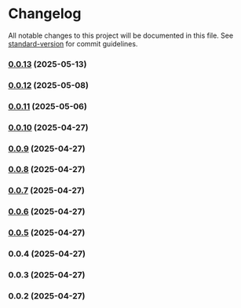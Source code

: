 # Changelog

All notable changes to this project will be documented in this file. See [standard-version](https://github.com/conventional-changelog/standard-version) for commit guidelines.

### [0.0.13](https://github.com/Luciferstrike123/Nest-Beginner/compare/v0.0.12...v0.0.13) (2025-05-13)

### [0.0.12](https://github.com/Luciferstrike123/Nest-Beginner/compare/v0.0.11...v0.0.12) (2025-05-08)

### [0.0.11](https://github.com/Luciferstrike123/Nest-Beginner/compare/v0.0.10...v0.0.11) (2025-05-06)

### [0.0.10](https://github.com/Luciferstrike123/Nest-Beginner/compare/v0.0.9...v0.0.10) (2025-04-27)

### [0.0.9](https://github.com/Luciferstrike123/Nest-Beginner/compare/v0.0.8...v0.0.9) (2025-04-27)

### [0.0.8](https://github.com/Luciferstrike123/Nest-Beginner/compare/v0.0.7...v0.0.8) (2025-04-27)

### [0.0.7](https://github.com/Luciferstrike123/Nest-Beginner/compare/v0.0.6...v0.0.7) (2025-04-27)

### [0.0.6](https://github.com/Luciferstrike123/Nest-Beginner/compare/v0.0.5...v0.0.6) (2025-04-27)

### [0.0.5](https://github.com/Luciferstrike123/Nest-Beginner/compare/v0.0.4...v0.0.5) (2025-04-27)

### 0.0.4 (2025-04-27)

### 0.0.3 (2025-04-27)

### 0.0.2 (2025-04-27)
